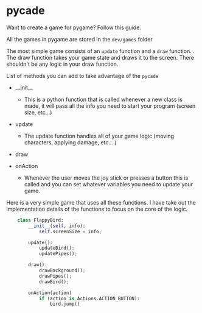 # pycade

Want to create a game for pygame? Follow this guide.

All the games in pygame are stored in the `dev/games` folder

The most simple game consists of an `update` function and a `draw` function.
. The draw function takes your game state and draws it to the screen. There shouldn't be any logic in your draw function.

List of methods you can add to take advantage of the `pycade`

- \_\_init\_\_

  - This is a python function that is called whenever a new class is made, it will pass all the info you need to start your program (screen size, etc...)

- update
  - The update function handles all of your game logic (moving characters, applying damage, etc... )
- draw

- onAction
  - Whenever the user moves the joy stick or presses a button this is called and you can set whatever variables you need to
    update your game.

Here is a very simple game that uses all these functions. I have take out the implementation details of the functions to focus on the core of the logic.

```python
	class FlappyBird:
		__init__(self, info):
			self.screenSize = info;

		update():
			updateBird();
			updatePipes();

		draw():
			drawBackground();
			drawPipes();
			drawBird();

		onAction(action)
			if (action is Actions.ACTION_BUTTON):
				bird.jump()
```
